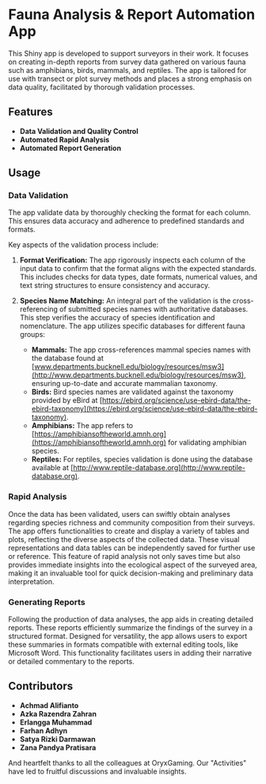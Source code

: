 # Fauna Analysis & Report Automation App

This Shiny app is developed to support surveyors in their work. It focuses on creating in-depth reports from survey data gathered on various fauna such as amphibians, birds, mammals, and reptiles. The app is tailored for use with transect or plot survey methods and places a strong emphasis on data quality, facilitated by thorough validation processes.

## Features

- **Data Validation and Quality Control**
- **Automated Rapid Analysis** 
- **Automated Report Generation**

## Usage

### Data Validation

The app validate data by thoroughly checking the format for each column. This ensures data accuracy and adherence to predefined standards and formats. 

Key aspects of the validation process include:

1. **Format Verification:** The app rigorously inspects each column of the input data to confirm that the format aligns with the expected standards. This includes checks for data types, date formats, numerical values, and text string structures to ensure consistency and accuracy.

2. **Species Name Matching:** An integral part of the validation is the cross-referencing of submitted species names with authoritative databases. This step verifies the accuracy of species identification and nomenclature. The app utilizes specific databases for different fauna groups:
    - **Mammals:** The app cross-references mammal species names with the database found at [www.departments.bucknell.edu/biology/resources/msw3](http://www.departments.bucknell.edu/biology/resources/msw3), ensuring up-to-date and accurate mammalian taxonomy.
    - **Birds:** Bird species names are validated against the taxonomy provided by eBird at [https://ebird.org/science/use-ebird-data/the-ebird-taxonomy](https://ebird.org/science/use-ebird-data/the-ebird-taxonomy).
    - **Amphibians:** The app refers to [https://amphibiansoftheworld.amnh.org](https://amphibiansoftheworld.amnh.org) for validating amphibian species.
    - **Reptiles:** For reptiles, species validation is done using the database available at [http://www.reptile-database.org](http://www.reptile-database.org).

### Rapid Analysis

Once the data has been validated, users can swiftly obtain analyses regarding species richness and community composition from their surveys. The app offers functionalities to create and display a variety of tables and plots, reflecting the diverse aspects of the collected data. These visual representations and data tables can be independently saved for further use or reference. This feature of rapid analysis not only saves time but also provides immediate insights into the ecological aspect of the surveyed area, making it an invaluable tool for quick decision-making and preliminary data interpretation.

### Generating Reports

Following the production of data analyses, the app aids in creating detailed reports. These reports efficiently summarize the findings of the survey in a structured format. Designed for versatility, the app allows users to export these summaries in formats compatible with external editing tools, like Microsoft Word. This functionality facilitates users in adding their narrative or detailed commentary to the reports.

## Contributors

- **Achmad Alifianto**
- **Azka Razendra Zahran**
- **Erlangga Muhammad**
- **Farhan Adhyn**
- **Satya Rizki Darmawan**
- **Zana Pandya Pratisara**

And heartfelt thanks to all the colleagues at OryxGaming. Our "Activities" have led to fruitful discussions and invaluable insights.

